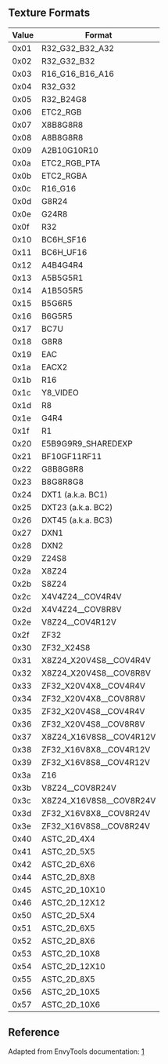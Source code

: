 ## Texture Formats

| Value | Format                     |
| ----- | -------------------------- |
| 0x01  | R32\_G32\_B32\_A32         |
| 0x02  | R32\_G32\_B32              |
| 0x03  | R16\_G16\_B16\_A16         |
| 0x04  | R32\_G32                   |
| 0x05  | R32\_B24G8                 |
| 0x06  | ETC2\_RGB                  |
| 0x07  | X8B8G8R8                   |
| 0x08  | A8B8G8R8                   |
| 0x09  | A2B10G10R10                |
| 0x0a  | ETC2\_RGB\_PTA             |
| 0x0b  | ETC2\_RGBA                 |
| 0x0c  | R16\_G16                   |
| 0x0d  | G8R24                      |
| 0x0e  | G24R8                      |
| 0x0f  | R32                        |
| 0x10  | BC6H\_SF16                 |
| 0x11  | BC6H\_UF16                 |
| 0x12  | A4B4G4R4                   |
| 0x13  | A5B5G5R1                   |
| 0x14  | A1B5G5R5                   |
| 0x15  | B5G6R5                     |
| 0x16  | B6G5R5                     |
| 0x17  | BC7U                       |
| 0x18  | G8R8                       |
| 0x19  | EAC                        |
| 0x1a  | EACX2                      |
| 0x1b  | R16                        |
| 0x1c  | Y8\_VIDEO                  |
| 0x1d  | R8                         |
| 0x1e  | G4R4                       |
| 0x1f  | R1                         |
| 0x20  | E5B9G9R9\_SHAREDEXP        |
| 0x21  | BF10GF11RF11               |
| 0x22  | G8B8G8R8                   |
| 0x23  | B8G8R8G8                   |
| 0x24  | DXT1 (a.k.a. BC1)          |
| 0x25  | DXT23 (a.k.a. BC2)         |
| 0x26  | DXT45 (a.k.a. BC3)         |
| 0x27  | DXN1                       |
| 0x28  | DXN2                       |
| 0x29  | Z24S8                      |
| 0x2a  | X8Z24                      |
| 0x2b  | S8Z24                      |
| 0x2c  | X4V4Z24\_\_COV4R4V         |
| 0x2d  | X4V4Z24\_\_COV8R8V         |
| 0x2e  | V8Z24\_\_COV4R12V          |
| 0x2f  | ZF32                       |
| 0x30  | ZF32\_X24S8                |
| 0x31  | X8Z24\_X20V4S8\_\_COV4R4V  |
| 0x32  | X8Z24\_X20V4S8\_\_COV8R8V  |
| 0x33  | ZF32\_X20V4X8\_\_COV4R4V   |
| 0x34  | ZF32\_X20V4X8\_\_COV8R8V   |
| 0x35  | ZF32\_X20V4S8\_\_COV4R4V   |
| 0x36  | ZF32\_X20V4S8\_\_COV8R8V   |
| 0x37  | X8Z24\_X16V8S8\_\_COV4R12V |
| 0x38  | ZF32\_X16V8X8\_\_COV4R12V  |
| 0x39  | ZF32\_X16V8S8\_\_COV4R12V  |
| 0x3a  | Z16                        |
| 0x3b  | V8Z24\_\_COV8R24V          |
| 0x3c  | X8Z24\_X16V8S8\_\_COV8R24V |
| 0x3d  | ZF32\_X16V8X8\_\_COV8R24V  |
| 0x3e  | ZF32\_X16V8S8\_\_COV8R24V  |
| 0x40  | ASTC\_2D\_4X4              |
| 0x41  | ASTC\_2D\_5X5              |
| 0x42  | ASTC\_2D\_6X6              |
| 0x44  | ASTC\_2D\_8X8              |
| 0x45  | ASTC\_2D\_10X10            |
| 0x46  | ASTC\_2D\_12X12            |
| 0x50  | ASTC\_2D\_5X4              |
| 0x51  | ASTC\_2D\_6X5              |
| 0x52  | ASTC\_2D\_8X6              |
| 0x53  | ASTC\_2D\_10X8             |
| 0x54  | ASTC\_2D\_12X10            |
| 0x55  | ASTC\_2D\_8X5              |
| 0x56  | ASTC\_2D\_10X5             |
| 0x57  | ASTC\_2D\_10X6             |

## Reference

Adapted from EnvyTools documentation:
[1](https://github.com/envytools/envytools/blob/master/rnndb/graph/gm200_texture.xml)
